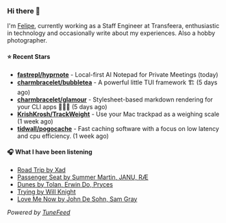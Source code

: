 ### Hi there 👋

I'm [Felipe](https://felipevm.com), currently working as a Staff Engineer at Transfeera, enthusiastic in technology and occasionally write about my experiences. Also a hobby photographer.

#### ⭐ Recent Stars
- **[fastrepl/hyprnote](https://github.com/fastrepl/hyprnote)** - Local-first AI Notepad for Private Meetings (today)
- **[charmbracelet/bubbletea](https://github.com/charmbracelet/bubbletea)** - A powerful little TUI framework 🏗 (5 days ago)
- **[charmbracelet/glamour](https://github.com/charmbracelet/glamour)** - Stylesheet-based markdown rendering for your CLI apps 💇🏻‍♀️ (5 days ago)
- **[KrishKrosh/TrackWeight](https://github.com/KrishKrosh/TrackWeight)** - Use your Mac trackpad as a weighing scale (1 week ago)
- **[tidwall/pogocache](https://github.com/tidwall/pogocache)** - Fast caching software with a focus on low latency and cpu efficiency. (1 week ago)

#### 🎧 What I have been listening
- [Road Trip by Xad](https://open.spotify.com/track/4IcdIxyxy24MWhy8TgGCQE)
- [Passenger Seat by Summer Martin, JANU, RÆ](https://open.spotify.com/track/1k78wRizkQjUP7ZOVR7kG8)
- [Dunes by Tolan, Erwin Do, Pryces](https://open.spotify.com/track/5BQXS6YcGhdpGP2jCrwm6d)
- [Trying by Will Knight](https://open.spotify.com/track/0Ub4MjYKMJLoysYZCLYYJC)
- [Love Me Now by John De Sohn, Sam Gray](https://open.spotify.com/track/2vnMxYSg9rpcVVMn0GuCbT)

_Powered by [TuneFeed](https://tunefeed.app?ref=github.com)_
